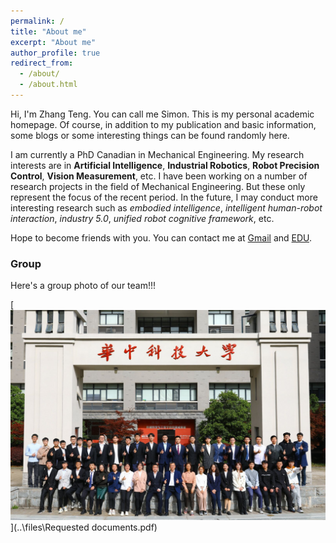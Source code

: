 ```yaml
---
permalink: /
title: "About me"
excerpt: "About me"
author_profile: true
redirect_from: 
  - /about/
  - /about.html
---
```


Hi, I'm Zhang Teng. You can call me Simon. This is my personal academic homepage. Of course, in addition to my publication and basic information, some blogs or some interesting things can be found randomly here.

I am currently a PhD Canadian in Mechanical Engineering. My research interests are in **Artificial Intelligence**, **Industrial Robotics**, **Robot Precision Control**, **Vision Measurement**, etc. I have been working on a number of research projects in the field of Mechanical Engineering. But these only represent the focus of the recent period. In the future, I may conduct more interesting research such as *embodied intelligence*, *intelligent human-robot interaction*, *industry 5.0*, *unified robot cognitive framework*, etc.

Hope to become friends with you. You can contact me at [Gmail](zhangteng.hust@gmail.com) and [EDU](zhang_teng@hust.edu.cn).

### Group

Here's a group photo of our team!!!

[<img src="./.assets/Group.jpg" alt="QQ图片20230425154941" style="zoom:50%;" />](..\files\Requested documents.pdf)
